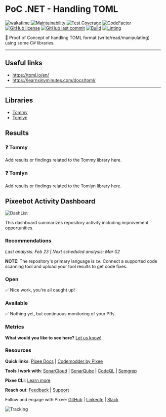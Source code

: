 # PoC .NET - Handling TOML

[![wakatime](https://wakatime.com/badge/github/GuilhermeStracini/POC-dotnet-toml-handling.svg)](https://wakatime.com/badge/github/GuilhermeStracini/POC-dotnet-toml-handling)
[![Maintainability](https://api.codeclimate.com/v1/badges/f467b4bdcd3b2e6fcf68/maintainability)](https://codeclimate.com/github/GuilhermeStracini/POC-dotnet-toml-handling/maintainability)
[![Test Coverage](https://api.codeclimate.com/v1/badges/f467b4bdcd3b2e6fcf68/test_coverage)](https://codeclimate.com/github/GuilhermeStracini/POC-dotnet-toml-handling/test_coverage)
[![CodeFactor](https://www.codefactor.io/repository/github/GuilhermeStracini/POC-dotnet-toml-handling/badge)](https://www.codefactor.io/repository/github/GuilhermeStracini/POC-dotnet-toml-handling)
[![GitHub license](https://img.shields.io/github/license/GuilhermeStracini/POC-dotnet-toml-handling)](https://github.com/GuilhermeStracini/POC-dotnet-toml-handling)
[![GitHub last commit](https://img.shields.io/github/last-commit/GuilhermeStracini/POC-dotnet-toml-handling)](https://github.com/GuilhermeStracini/POC-dotnet-toml-handling)
[![Build](https://github.com/GuilhermeStracini/POC-dotnet-toml-handling/actions/workflows/build.yml/badge.svg)](https://github.com/GuilhermeStracini/POC-dotnet-toml-handling/actions/workflows/build.yml)
[![Linting](https://github.com/GuilhermeStracini/POC-dotnet-toml-handling/actions/workflows/linter.yml/badge.svg)](https://github.com/GuilhermeStracini/POC-dotnet-toml-handling/actions/workflows/linter.yml)

🔬 Proof of Concept of handling TOML format (write/read/manipulating) using some C# libraries.

---

## Useful links

- https://toml.io/en/
- https://learnxinyminutes.com/docs/toml/

---

## Libraries

- [Tommy](https://github.com/dezhidki/Tommy)
- [Tomlyn](https://github.com/xoofx/Tomlyn)

## Results

### ❓ Tommy

Add results or findings related to the Tommy library here.

### ❓ Tomlyn

Add results or findings related to the Tomlyn library here.
## Pixeebot Activity Dashboard

![DashList](https://docs.pixee.ai/img/pixee_dashlist.png)

This dashboard summarizes repository activity including improvement opportunities.

### Recommendations

_Last analysis: Feb 23 | Next scheduled analysis: Mar 02_

**NOTE**: The repository's primary language is `C#`. Connect a supported code scanning tool and upload your tool results to get code fixes.

### Open

✅ Nice work, you're all caught up!

### Available

✅ Nothing yet, but continuous monitoring of your PRs.

### Metrics

**What would you like to see here?**  [Let us know!](https://tally.so/r/mYa4Y5)

### Resources

**Quick links**: [Pixee Docs](https://docs.pixee.ai/) | [Codemodder by Pixee](https://codemodder.io/)

**Tools I work with**: [SonarCloud](https://docs.pixee.ai/code-scanning-tools/sonar) | [SonarQube](https://docs.pixee.ai/code-scanning-tools/sonarqube) | [CodeQL](https://docs.pixee.ai/code-scanning-tools/codeql) | [Semgrep](https://docs.pixee.ai/code-scanning-tools/semgrep)

**Pixee CLI**: [Learn more](https://github.com/pixee/pixee-cli)

**Reach out**: [Feedback](https://ask.pixee.ai/feedback) | [Support](mailto:help@pixee.ai)

Follow and engage with Pixee: [GitHub](https://github.com/pixee) | [LinkedIn](https://www.linkedin.com/company/pixee/) | [Slack](https://pixee-community.slack.com/signup#/domain-signup)

![Tracking](https://d1zaessa2hpsmj.cloudfront.net/pixel/v1/track?writeKey=2PI43jNm7atYvAuK7rJUz3Kcd6A&event=ACTIVITY_DASHBOARD%7CGuilhermeStracini%2FPOC-dotnet-toml-handling%7CACTIVITY_DASHBOARD)
